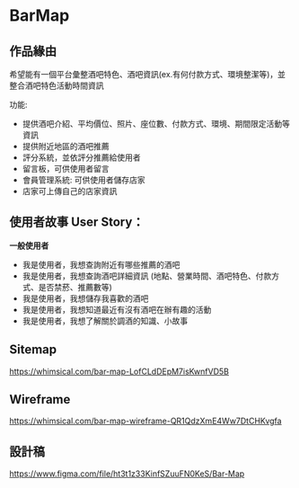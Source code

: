 # BarMap

## 作品緣由

希望能有一個平台彙整酒吧特色、酒吧資訊(ex.有何付款方式、環境整潔等)，並整合酒吧特色活動時間資訊

功能:

- 提供酒吧介紹、平均價位、照片、座位數、付款方式、環境、期間限定活動等資訊
- 提供附近地區的酒吧推薦
- 評分系統，並依評分推薦給使用者
- 留言板，可供使用者留言
- 會員管理系統: 可供使用者儲存店家
- 店家可上傳自己的店家資訊

## 使用者故事 User Story：

**一般使用者**

- 我是使用者，我想查詢附近有哪些推薦的酒吧
- 我是使用者，我想查詢酒吧詳細資訊 (地點、營業時間、酒吧特色、付款方式、是否禁菸、推薦數等)
- 我是使用者，我想儲存我喜歡的酒吧
- 我是使用者，我想知道最近有沒有酒吧在辦有趣的活動
- 我是使用者，我想了解關於調酒的知識、小故事

## Sitemap

https://whimsical.com/bar-map-LofCLdDEpM7isKwnfVD5B

## Wireframe

https://whimsical.com/bar-map-wireframe-QR1QdzXmE4Ww7DtCHKvgfa

## 設計稿

https://www.figma.com/file/ht3t1z33KinfSZuuFN0KeS/Bar-Map
